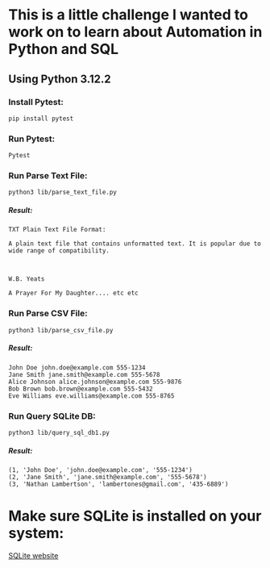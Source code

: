 # This is a little challenge I wanted to work on to learn about Automation in Python and SQL

## Using Python 3.12.2

### Install Pytest:
```
pip install pytest
```

### Run Pytest:
```
Pytest
```

### Run Parse Text File:
```
python3 lib/parse_text_file.py
```
##### Result:
```
TXT Plain Text File Format:

A plain text file that contains unformatted text. It is popular due to wide range of compatibility.



W.B. Yeats

A Prayer For My Daughter.... etc etc
```

### Run Parse CSV File:
```
python3 lib/parse_csv_file.py
```
##### Result:
```
John Doe john.doe@example.com 555-1234
Jane Smith jane.smith@example.com 555-5678
Alice Johnson alice.johnson@example.com 555-9876
Bob Brown bob.brown@example.com 555-5432
Eve Williams eve.williams@example.com 555-8765
```

### Run Query SQLite DB:
```
python3 lib/query_sql_db1.py
```
##### Result:
```
(1, 'John Doe', 'john.doe@example.com', '555-1234')
(2, 'Jane Smith', 'jane.smith@example.com', '555-5678')
(3, 'Nathan Lambertson', 'lambertones@gmail.com', '435-6889')
```

# Make sure SQLite is installed on your system:
[SQLite website](https://www.sqlite.org/)
